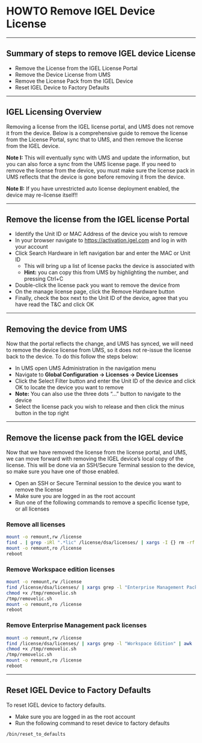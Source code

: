 # HOWTO Remove IGEL Device License

-----

## Summary of steps to remove IGEL device License

- Remove the License from the IGEL License Portal
- Remove the Device License from UMS
- Remove the License Pack from the IGEL Device
- Reset IGEL Device to Factory Defaults

-----

## IGEL Licensing Overview

Removing a license from the IGEL license portal, and UMS does not remove it from the device. Below is a comprehensive guide to remove the license from the License Portal, sync that to UMS, and then remove the license from the IGEL device.

**Note I:** This will eventually sync with UMS and update the information, but you can also force a sync from the UMS license page. If you need to remove the license from the device, you must make sure the license pack in UMS reflects that the device is gone before removing it from the device.

**Note II:** If you have unrestricted auto license deployment enabled, the device may re-license itself!!

-----

## Remove the license from the IGEL license Portal

- Identify the Unit ID or MAC Address of the device you wish to remove
- In your browser navigate to <https://activation.igel.com> and log in with your account
- Click Search Hardware in left navigation bar and enter the MAC or Unit ID
  - This will bring up a list of license packs the device is associated with
  - **Hint:** you can copy this from UMS by highlighting the number, and pressing Ctrl+C
- Double-click the license pack you want to remove the device from
- On the manage license page, click the Remove Hardware button
- Finally, check the box next to the Unit ID of the device, agree that you have read the T&C and click OK

-----

## Removing the device from UMS

Now that the portal reflects the change, and UMS has synced, we will need to remove the device license from UMS, so it does not re-issue the license back to the device. To do this follow the steps below:

- In UMS open UMS Administration in the navigation menu
- Navigate to **Global Configuration -> Licenses -> Device Licenses**
- Click the Select Filter button and enter the Unit ID of the device and click OK to locate the device you want to remove
- **Note:** You can also use the three dots “…” button to navigate to the device
- Select the license pack you wish to release and then click the minus button in the top right

-----

## Remove the license pack from the IGEL device

Now that we have removed the license from the license portal, and UMS, we can move forward with removing the IGEL device’s local copy of the license. This will be done via an SSH/Secure Terminal session to the device, so make sure you have one of those enabled.

- Open an SSH or Secure Terminal session to the device you want to remove the license
- Make sure you are logged in as the root account
- Run one of the following commands to remove a specific license type, or all licenses

### Remove all licenses

```bash
mount -o remount,rw /license
find . | grep -iRl ".*lic" /license/dsa/licenses/ | xargs -I {} rm -rf {}
mount -o remount,ro /license
reboot
```

### Remove Workspace edition licenses

```bash
mount -o remount,rw /license
find /license/dsa/licenses/ | xargs grep -l "Enterprise Management Pack" | awk '{print "rm "$1}' > /tmp/removelic.sh
chmod +x /tmp/removelic.sh
/tmp/removelic.sh
mount -o remount,ro /license
reboot
```

### Remove Enterprise Management pack licenses  

```bash
mount -o remount,rw /license
find /license/dsa/licenses/ | xargs grep -l "Workspace Edition" | awk '{print "rm "$1}' > /tmp/removelic.sh
chmod +x /tmp/removelic.sh
/tmp/removelic.sh
mount -o remount,ro /license
reboot
```

-----

## Reset IGEL Device to Factory Defaults

To reset IGEL device to factory defaults.

- Make sure you are logged in as the root account
- Run the following command to reset device to factory defaults

```bash
/bin/reset_to_defaults
```
